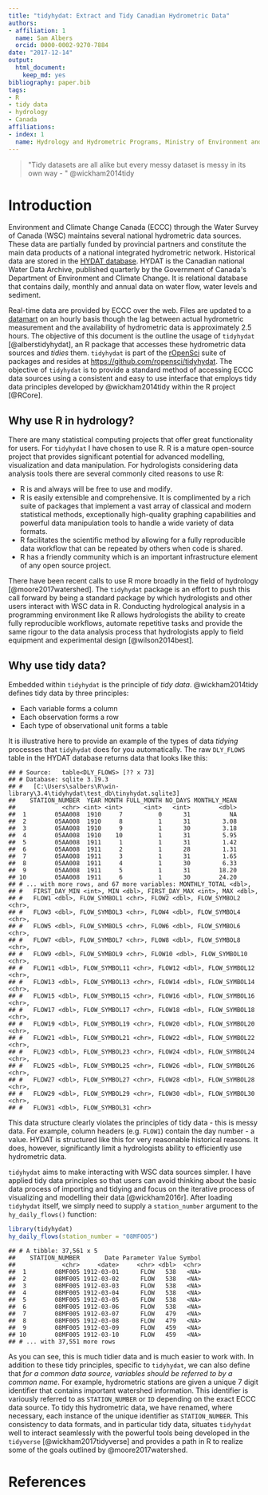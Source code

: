 ```yaml
---
title: "tidyhydat: Extract and Tidy Canadian Hydrometric Data"
authors:
- affiliation: 1
  name: Sam Albers
  orcid: 0000-0002-9270-7884
date: "2017-12-14"
output:
  html_document:
    keep_md: yes
bibliography: paper.bib
tags:
- R
- tidy data
- hydrology
- Canada
affiliations:
- index: 1
  name: Hydrology and Hydrometric Programs, Ministry of Environment and Climate Change Strategy, British Columbia Provincial Government
---
```


> "Tidy datasets are all alike but every messy dataset is messy in its own way - "
@wickham2014tidy

# Introduction
Environment and Climate Change Canada (ECCC) through the Water Survey of Canada (WSC) maintains several national hydrometric data sources. These data are partially funded by provincial partners and constitute the main data products of a national integrated hydrometric network. Historical data are stored in the [HYDAT database](http://collaboration.cmc.ec.gc.ca/cmc/hydrometrics/www/). HYDAT is the Canadian national Water Data Archive, published quarterly by the Government of Canada's Department of Environment and Climate Change. It is relational database that contains daily, monthly and annual data on water flow, water levels and sediment.

Real-time data are provided by ECCC over the web. Files are updated to a [datamart](http://dd.weather.gc.ca/hydrometric/) on an hourly basis though the lag between actual hydrometric measurement and the availability of hydrometric data is approximately 2.5 hours. The objective of this document is the outline the usage of `tidyhydat` [@alberstidyhydat], an R package that accesses these hydrometric data sources and *tidies* them. `tidyhydat` is part of the [rOpenSci](https://ropensci.org/packages/) suite of packages and resides at  https://github.com/ropensci/tidyhydat. The objective of `tidyhydat` is to provide a standard method of accessing ECCC data sources using a consistent and easy to use interface that employs tidy data principles developed by @wickham2014tidy within the R project [@RCore]. 

## Why use R in hydrology?
There are many statistical computing projects that offer great functionality for users. For `tidyhydat` I have chosen to use R. R is a mature open-source project that provides significant potential for advanced modelling, visualization and data manipulation. For hydrologists considering data analysis tools there are several commonly cited reasons to use R:

- R is and always will be free to use and modify.
- R is easily extensible and comprehensive. It is complimented by a rich suite of packages that implement a vast array of classical and modern statistical methods, exceptionally high-quality graphing capabilities and powerful data manipulation tools to handle a wide variety of data formats.
- R facilitates the scientific method by allowing for a fully reproducible data workflow that can be repeated by others when code is shared.  
- R has a friendly community which is an important infrastructure element of any open source project. 

There have been recent calls to use R more broadly in the field of hydrology [@moore2017watershed]. The `tidyhydat` package is an effort to push this call forward by being a standard package by which hydrologists and other users interact with WSC data in R. Conducting hydrological analysis in a programming environment like R allows hydrologists the ability to create fully reproducible workflows, automate repetitive tasks and provide the same rigour to the data analysis process that hydrologists apply to field equipment and experimental design [@wilson2014best].

## Why use tidy data?
Embedded within `tidyhydat` is the principle of *tidy data*. @wickham2014tidy defines tidy data by three principles:

- Each variable forms a column
- Each observation forms a row
- Each type of observational unit forms a table

It is illustrative here to provide an example of the types of data *tidying* processes that `tidyhydat` does for you automatically. The raw `DLY_FLOWS` table in the HYDAT database returns data that looks like this:

```
## # Source:   table<DLY_FLOWS> [?? x 73]
## # Database: sqlite 3.19.3
## #   [C:\Users\salbers\R\win-library\3.4\tidyhydat\test_db\tinyhydat.sqlite3]
##    STATION_NUMBER  YEAR MONTH FULL_MONTH NO_DAYS MONTHLY_MEAN
##             <chr> <int> <int>      <int>   <int>        <dbl>
##  1        05AA008  1910     7          0      31           NA
##  2        05AA008  1910     8          1      31         3.08
##  3        05AA008  1910     9          1      30         3.18
##  4        05AA008  1910    10          1      31         5.95
##  5        05AA008  1911     1          1      31         1.42
##  6        05AA008  1911     2          1      28         1.31
##  7        05AA008  1911     3          1      31         1.65
##  8        05AA008  1911     4          1      30         6.33
##  9        05AA008  1911     5          1      31        18.20
## 10        05AA008  1911     6          1      30        24.20
## # ... with more rows, and 67 more variables: MONTHLY_TOTAL <dbl>,
## #   FIRST_DAY_MIN <int>, MIN <dbl>, FIRST_DAY_MAX <int>, MAX <dbl>,
## #   FLOW1 <dbl>, FLOW_SYMBOL1 <chr>, FLOW2 <dbl>, FLOW_SYMBOL2 <chr>,
## #   FLOW3 <dbl>, FLOW_SYMBOL3 <chr>, FLOW4 <dbl>, FLOW_SYMBOL4 <chr>,
## #   FLOW5 <dbl>, FLOW_SYMBOL5 <chr>, FLOW6 <dbl>, FLOW_SYMBOL6 <chr>,
## #   FLOW7 <dbl>, FLOW_SYMBOL7 <chr>, FLOW8 <dbl>, FLOW_SYMBOL8 <chr>,
## #   FLOW9 <dbl>, FLOW_SYMBOL9 <chr>, FLOW10 <dbl>, FLOW_SYMBOL10 <chr>,
## #   FLOW11 <dbl>, FLOW_SYMBOL11 <chr>, FLOW12 <dbl>, FLOW_SYMBOL12 <chr>,
## #   FLOW13 <dbl>, FLOW_SYMBOL13 <chr>, FLOW14 <dbl>, FLOW_SYMBOL14 <chr>,
## #   FLOW15 <dbl>, FLOW_SYMBOL15 <chr>, FLOW16 <dbl>, FLOW_SYMBOL16 <chr>,
## #   FLOW17 <dbl>, FLOW_SYMBOL17 <chr>, FLOW18 <dbl>, FLOW_SYMBOL18 <chr>,
## #   FLOW19 <dbl>, FLOW_SYMBOL19 <chr>, FLOW20 <dbl>, FLOW_SYMBOL20 <chr>,
## #   FLOW21 <dbl>, FLOW_SYMBOL21 <chr>, FLOW22 <dbl>, FLOW_SYMBOL22 <chr>,
## #   FLOW23 <dbl>, FLOW_SYMBOL23 <chr>, FLOW24 <dbl>, FLOW_SYMBOL24 <chr>,
## #   FLOW25 <dbl>, FLOW_SYMBOL25 <chr>, FLOW26 <dbl>, FLOW_SYMBOL26 <chr>,
## #   FLOW27 <dbl>, FLOW_SYMBOL27 <chr>, FLOW28 <dbl>, FLOW_SYMBOL28 <chr>,
## #   FLOW29 <dbl>, FLOW_SYMBOL29 <chr>, FLOW30 <dbl>, FLOW_SYMBOL30 <chr>,
## #   FLOW31 <dbl>, FLOW_SYMBOL31 <chr>
```

This data structure clearly violates the principles of tidy data - this is messy data. For example, column headers (e.g. `FLOW1`) contain the day number - a value. HYDAT is structured like this for very reasonable historical reasons. It does, however, significantly limit a hydrologists ability to efficiently use hydrometric data. 

`tidyhydat` aims to make interacting with WSC data sources simpler. I have applied tidy data principles so that users can avoid thinking about the basic data process of importing and tidying and focus on the iterative process of visualizing and modelling their data [@wickham2016r]. After loading `tidyhydat` itself, we simply need to supply a `station_number` argument to the `hy_daily_flows()` function:


```r
library(tidyhydat)
hy_daily_flows(station_number = "08MF005")
```

```
## # A tibble: 37,561 x 5
##    STATION_NUMBER       Date Parameter Value Symbol
##             <chr>     <date>     <chr> <dbl>  <chr>
##  1        08MF005 1912-03-01      FLOW   538   <NA>
##  2        08MF005 1912-03-02      FLOW   538   <NA>
##  3        08MF005 1912-03-03      FLOW   538   <NA>
##  4        08MF005 1912-03-04      FLOW   538   <NA>
##  5        08MF005 1912-03-05      FLOW   538   <NA>
##  6        08MF005 1912-03-06      FLOW   538   <NA>
##  7        08MF005 1912-03-07      FLOW   479   <NA>
##  8        08MF005 1912-03-08      FLOW   479   <NA>
##  9        08MF005 1912-03-09      FLOW   459   <NA>
## 10        08MF005 1912-03-10      FLOW   459   <NA>
## # ... with 37,551 more rows
```

As you can see, this is much tidier data and is much easier to work with. In addition to these tidy principles, specific to `tidyhydat`, we can also define that *for a common data source, variables should be referred to by a common name*. For example, hydrometric stations are given a unique 7 digit identifier that contains important watershed information. This identifier is variously referred to as `STATION_NUMBER` or `ID` depending on the exact ECCC data source. To tidy this hydrometric data, we have renamed, where necessary, each instance of the unique identifier as `STATION_NUMBER`. This consistency to data formats, and in particular tidy data, situates `tidyhydat` well to interact seamlessly with the powerful tools being developed in the `tidyverse` [@wickham2017tidyverse] and provides a path in R to realize some of the goals outlined by @moore2017watershed.

# References
